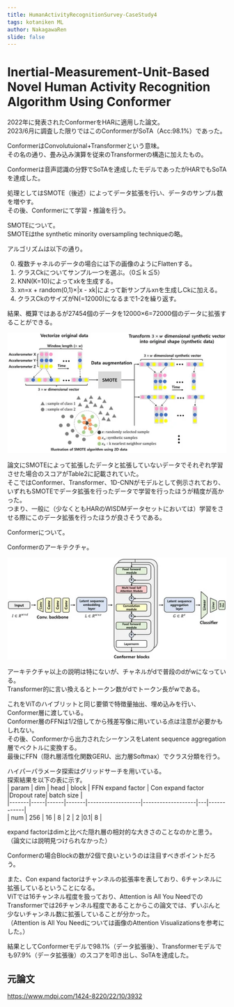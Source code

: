 ```yaml
---
title: HumanActivityRecognitionSurvey-CaseStudy4
tags: kotaniken ML
author: NakagawaRen
slide: false
---
```

# Inertial-Measurement-Unit-Based Novel Human Activity Recognition Algorithm Using Conformer

2022年に発表されたConformerをHARに適用した論文。  
2023/6月に調査した限りではこのConformerがSoTA（Acc:98.1%）であった。  

ConformerはConvolutuional+Transformerという意味。  
その名の通り、畳み込み演算を従来のTransformerの構造に加えたもの。  

Conformerは音声認識の分野でSoTAを達成したモデルであったがHARでもSoTAを達成した。  

処理としてはSMOTE（後述）によってデータ拡張を行い、データのサンプル数を増やす。  
その後、Conformerにて学習・推論を行う。  

SMOTEについて。  
SMOTEはthe synthetic minority oversampling techniqueの略。  

アルゴリズムは以下の通り。  

0. 複数チャネルのデータの場合には下の画像のようにFlattenする。  
1. クラスCkについてサンプル一つを選ぶ。（0≦ｋ≦5）  
2. KNN(K=10)によってxkを生成する。  
3. xn=x + random(0,1)×|x - xk|によって新サンプルxnを生成しCkに加える。  
4. クラスCkのサイズがN(=12000)になるまで1-2を繰り返す。  

結果、概算ではあるが27454個のデータを12000×6=72000個のデータに拡張することができる。  

![image.png](image/BcYN2YpnxD.png)  


論文にSMOTEによって拡張したデータと拡張していないデータでそれぞれ学習させた場合のスコアがTable2に記載されていた。  
そこではConformer、Transformer、1D-CNNがモデルとして例示されており、いずれもSMOTEでデータ拡張を行ったデータで学習を行ったほうが精度が高かった。  
つまり、一般に（少なくともHARのWISDMデータセットにおいては）学習をさせる際にこのデータ拡張を行ったほうが良さそうである。  


Conformerについて。  

Conformerのアーキテクチャ。  

![image.png](image/gesUE5GhEt.png)  

アーキテクチャ以上の説明は特にないが、チャネルがdで普段のdがwになっている。  
Transformer的に言い換えるとトークン数がdでトークン長がwである。  

これをViTのハイブリットと同じ要領で特徴量抽出、埋め込みを行い、Conformer層に渡している。  
Conformer層のFFNは1/2倍してから残差写像に用いている点は注意が必要かもしれない。  
その後、Conformerから出力されたシーケンスをLatent sequence aggregation層でベクトルに変換する。  
最後にFFN（隠れ層活性化関数GERU、出力層Softmax）でクラス分類を行う。  

ハイパーパラメータ探索はグリッドサーチを用いている。  
探索結果を以下の表に示す。  
| param | dim | head | block | FFN expand factor | Con expand factor |Dropout rate| batch size |  
|-------|-----|------|-------|-------------------|-------------------|---|------------|  
| num   | 256 | 16   | 8     | 2                 | 2                 |0.1|     8     |  


expand factorはdimと比べた隠れ層の相対的な大きさのことなのかと思う。  
（論文には説明見つけられなかった）  

Conformerの場合Blockの数が2個で良いというのは注目すべきポイントだろう。  

また、Con expand factorはチャンネルの拡張率を表しており、6チャンネルに拡張しているということになる。  
ViTでは16チャンネル程度を扱っており、Attention is All You NeedでのTransformerでは26チャンネル程度であることからこの論文では、ずいぶんと少ないチャンネル数に拡張していることが分かった。  
（Attention is All You Needについては画像のAttention Visualizationsを参考にした。）  

結果としてConformerモデルで98.1%（データ拡張後）、Transformerモデルでも97.9%（データ拡張後）のスコアを叩き出し、SoTAを達成した。  


## 元論文
https://www.mdpi.com/1424-8220/22/10/3932  
